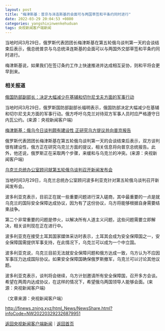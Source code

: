 ```yaml
---
layout: post
title: "梅津斯基：普京与泽连斯基的会面可与两国草签和平条约同时进行"
date: 2022-03-29 20:04:53 +0800
categories: yangshixinwenkehuduan
tags: 央视新闻客户端新闻
---
```

<p>当地时间3月29日，俄罗斯代表团团长梅津斯基在第五轮俄乌谈判第一天的会谈结束后表示，俄总统普京与乌总统泽连斯基的会面可以与两国外交部草签和平条约同时进行。</p><p>梅津斯基说，如果我们在签订条约工作上快速推进并达成相互妥协，则和平将会更早到来。</p><h3 class="emh3">相关报道</h3><p><a href="https://finance.eastmoney.com/a/202203292326873079.html">俄国防部副部长：决定大幅减少在基辅和切尔尼戈夫方面的军事行动</a></p><p>当地时间3月29日，俄罗斯国防部副部长福明表示，俄国防部决定大幅减少在基辅和切尔尼戈夫方面的军事行动。俄方呼吁乌克兰对待双方军事人员时应严格遵守日内瓦公约。(来源：央视新闻客户端)</p><p><a href="https://finance.eastmoney.com/a/202203292326877940.html">梅津斯基：俄乌今日谈判颇有建设性 正研究乌方提议并向普京报告</a></p><p>俄罗斯代表团团长梅津斯基在第五轮俄乌谈判第一天的会谈结束后表示，双方谈判很有建设性，俄方正在研究乌克兰方面的提议，相关信息将向普京总统报告。此外，他还说，俄罗斯正在采取两个步骤，来缓和与乌克兰的冲突。(来源：央视新闻客户端)</p><p><a href="https://finance.eastmoney.com/a/202203292326878530.html">乌克兰总统办公室顾问就第五轮俄乌谈判召开新闻发布会</a></p><p>当地时间3月29日，乌克兰总统办公室顾问波多利亚克针对第五轮俄乌谈判召开新闻发布会。</p><p>波多利亚克表示，目前正在就一些重要问题进行深入磋商，其中最重要的一点是就乌克兰的国际安全保障达成协议，因为有了这份协议，乌方将能够根据自身需要结束战争。</p><p>第二个非常重要的问题是停火，以解决所有人道主义问题，这些问题需要立即解决，相关谈判现在正在进行中。</p><p>波多利亚克在接受土耳其国家媒体采访时表示，土耳其会成为安全保障国之一，安全保障国需提供军事支持，在此情况下，乌克兰可以成为一个中立国。</p><p>波多利亚克说，乌克兰目前无法就安全保障问题和俄方达成一致，乌方认为不应因军事压力达成国际协议。如果安全保障国确保俄罗斯撤军，乌克兰可以讨论其他议题。</p><p>波多利亚克表示，谈判将会继续，乌方计划邀请所有安全保障国，召开多方会谈。希望在两周内达成协议，在这样的情况下，希望俄乌两国领导人能够会面。(来源：央视新闻客户端)</p><p class="em_media">（文章来源：央视新闻客户端）</p>

<http://finews.zning.xyz/html_News/NewsShare.html?infoCode=NW202203292326879951>

[返回央视新闻客户端新闻](//finews.withounder.com/category/yangshixinwenkehuduan.html)｜[返回首页](//finews.withounder.com/)